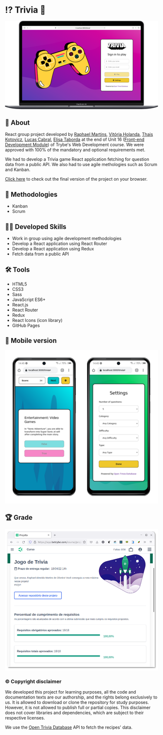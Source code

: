# :interrobang: Trivia :brain:

![Desktop preview](./imgs/preview.png)

## :page_with_curl: About

React group project developed by [Raphael Martins](https://www.linkedin.com/in/raphaelameidamartins/), [Vitória Holanda](https://www.linkedin.com/in/vit%C3%B3ria-holanda-500a32215/), [Thais Kotovicz](https://www.linkedin.com/in/thaiskotovicz/), [Lucas Cabral](https://www.linkedin.com/in/lucas-cabral-0a2678221/), [Elisa Taborda](https://www.linkedin.com/in/elisa-taborda-62b0b6221/) at the end of Unit 16 ([Front-end Development Module](https://github.com/raphaelalmeidamartins/trybe_exercicios/tree/main/2_Desenvolvimento-Front-end)) of Trybe's Web Development course. We were approved with 100% of the mandatory and optional requirements met.

We had to develop a Trivia game React application fetching for question data from a public API. We also had to use agile methologies such as Scrum and Kanban.

[Click here](https://raphaelalmeidamartins.github.io/trivia/) to check out the final version of the project on your browser.

## :memo: Methodologies

* Kanban
* Scrum

## :man_technologist: Developed Skills

* Work in group using agile development methodologies
* Develop a React application using React Router
* Develop a React application using Redux
* Fetch data from a public API

## :hammer_and_wrench: Tools

* HTML5
* CSS3
* Sass
* JavaScript ES6+
* React.js
* React Router
* Redux
* React Icons (icon library)
* GitHub Pages

## :iphone: Mobile version

![Mobile preview](./imgs/mobile-preview.png)

## :trophy: Grade

![My grade of the project - Minha nota no projeto](./imgs/nota.png)

### :copyright: Copyright disclaimer

We developed this project for learning purposes, all the code and documentation texts are our authorship, and the rights belong exclusively to us. It is allowed to download or clone the repository for study purposes. However, it is not allowed to publish full or partial copies. This disclaimer does not cover libraries and dependencies, which are subject to their respective licenses.

We use the [Open Trivia Database](https://opentdb.com/) API to fetch the recipes' data.
